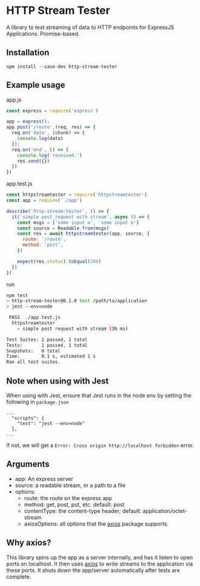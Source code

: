 # HTTP Stream Tester

A library to test streaming of data to HTTP endpoints for ExpressJS Applications. Promise-based.

## Installation

```
npm install --save-dev http-stream-tester
```

## Example usage
app.js
```js
const express = require('express')

app = express();
app.post('/route',(req, res) => {
  req.on('data', (chunk) => {
    console.log(data)
  });
  req.on('end', () => {
    console.log('received.')
    res.send({})
  })
})
```

app.test.js
```js
const httpstreamtester = require('httpstreamtester')
const app = require('./app')

describe('http-stream-tester', () => {
  it('simple post request with stream', async () => {
    const msgs = ['some input a', 'some input b']
    const source = Readable.from(msgs)
    const res = await httpstreamtester(app, source, {
      route: '/route', 
      method: 'post',
    })

    expect(res.status).toEqual(200)
  })
})
```

run
```sh
npm test
> http-stream-tester@0.1.0 test /path/to/application
> jest --env=node

 PASS  ./app.test.js
  httpstreamtester
    ✓ simple post request with stream (36 ms)

Test Suites: 1 passed, 1 total
Tests:       1 passed, 1 total
Snapshots:   0 total
Time:        0.1 s, estimated 1 s
Ran all test suites.
```

## Note when using with Jest

When using with Jest, ensure that Jest runs in the node env by setting the following in `package.json`
```
...
  "scripts": {
    "test": "jest --env=node"
  },
...
```
If not, we will get a `Error: Cross origin http://localhost forbidden` error.

## Arguments

- app: An express server
- source: a readable stream, or a path to a file
- options: 
  - route: the route on the express app
  - method: get, post, put, etc. default: post
  - contentType: the content-type header; default: application/octet-stream
  - axiosOptions: all options that the [axios](https://www.npmjs.com/package/axios) package supports.

## Why axios?

This library spins up the app as a server internally, and has it listen to open ports on localhost. It then uses [axios](https://www.npmjs.com/package/axios) to write streams to the application via these ports. It shuts down the app/server automatically after tests are complete.